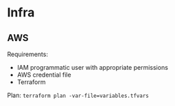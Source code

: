 # Infra

## AWS

Requirements: 

* IAM programmatic user with appropriate permissions
* AWS credential file 
* Terraform

Plan: `terraform plan -var-file=variables.tfvars`



